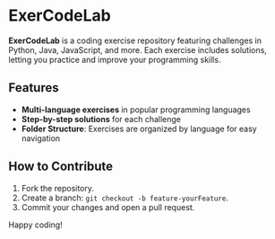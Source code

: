 # ExerCodeLab

**ExerCodeLab** is a coding exercise repository featuring challenges in Python, Java, JavaScript, and more. Each exercise includes solutions, letting you practice and improve your programming skills.

## Features
- **Multi-language exercises** in popular programming languages
- **Step-by-step solutions** for each challenge
- **Folder Structure**: Exercises are organized by language for easy navigation

## How to Contribute
1. Fork the repository.
2. Create a branch: `git checkout -b feature-yourFeature`.
3. Commit your changes and open a pull request.

Happy coding!
